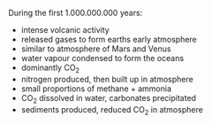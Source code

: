 During the first 1.000.000.000 years:
- intense volcanic activity
- released gases to form earths early atmosphere
- similar to atmosphere of Mars and Venus
- water vapour condensed to form the oceans
- dominantly CO<sub>2</sub>
- nitrogen produced, then built up in atmosphere
- small proportions of methane + ammonia
- CO<sub>2</sub> dissolved in water, carbonates precipitated
- sediments produced, reduced CO<sub>2</sub> in atmosphere
